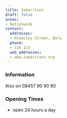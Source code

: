 ```yaml
---
title: Samaritans
draft: false
areas:
- Nationwide
contact:
  addresses:
  - Knowsley Street, Bury
  phone:
  - 116 123
  web_addresses:
  - www.samaritans.org
---
```


### Information
Also on 08457 90 90 90

### Opening Times
* open 24 hours a day

